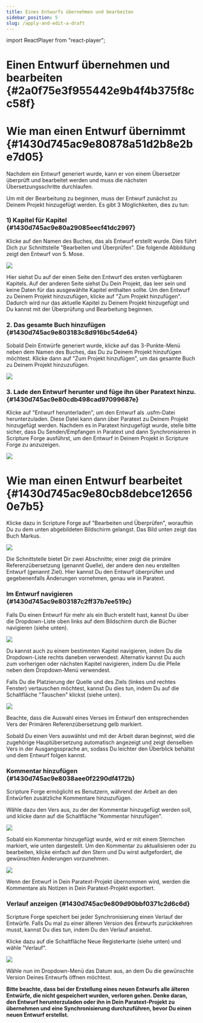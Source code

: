 ```yaml
---
title: Eines Entwurfs übernehmen und bearbeiten
sidebar_position: 5
slug: /apply-and-edit-a-draft
---
```


import ReactPlayer from "react-player";

# Einen Entwurf übernehmen und bearbeiten {#2a0f75e3f955442e9b4f4b375f8cc58f}

<div class="player-wrapper"><ReactPlayer controls url="https://youtu.be/S4yvGDlcZ9o" /></div>

# Wie man einen Entwurf übernimmt {#1430d745ac9e80878a51d2b8e2be7d05}

Nachdem ein Entwurf generiert wurde, kann er von einem Übersetzer überprüft und bearbeitet werden und muss die nächsten Übersetzungsschritte durchlaufen.

Um mit der Bearbeitung zu beginnen, muss der Entwurf zunächst zu Deinem Projekt hinzugefügt werden. Es gibt 3 Möglichkeiten, dies zu tun:

### **1) Kapitel für Kapitel** {#1430d745ac9e80a29085eecf41dc2997}

Klicke auf den Namen des Buches, das als Entwurf erstellt wurde. Dies führt Dich zur Schnittstelle "Bearbeiten und Überprüfen". Die folgende Abbildung zeigt den Entwurf von 5. Mose.

![](./476959662.png)

Hier siehst Du auf der einen Seite den Entwurf des ersten verfügbaren Kapitels. Auf der anderen Seite siehst Du Dein Projekt, das leer sein und keine Daten für das ausgewählte Kapitel enthalten sollte. Um den Entwurf zu Deinem Projekt hinzuzufügen, klicke auf "Zum Projekt hinzufügen". Dadurch wird nur das aktuelle Kapitel zu Deinem Projekt hinzugefügt und Du kannst mit der Überprüfung und Bearbeitung beginnen.

### 2. Das gesamte Buch hinzufügen {#1430d745ac9e803183c8d916bc54de64}

Sobald Dein Entwürfe generiert wurde, klicke auf das 3-Punkte-Menü neben dem Namen des Buches, das Du zu Deinem Projekt hinzufügen möchtest. Klicke dann auf "Zum Projekt hinzufügen", um das gesamte Buch zu Deinem Projekt hinzuzufügen.

![](./739210120.png)

### 3. Lade den Entwurf herunter und füge ihn über Paratext hinzu. {#1430d745ac9e80cdb498cad97099687e}

Klicke auf "Entwurf herunterladen", um den Entwurf als .usfm-Datei herunterzuladen. Diese Datei kann dann über Paratext zu Deinem Projekt hinzugefügt werden. Nachdem es in Paratext hinzugefügt wurde, stelle bitte sicher, dass Du Senden/Empfangen in Paratext und dann Synchronisieren in Scripture Forge ausführst, um den Entwurf in Deinem Projekt in Scripture Forge zu anzuzeigen.

![](./470740927.png)

# **Wie man einen Entwurf bearbeitet** {#1430d745ac9e80cb8debce126560e7b5}

Klicke dazu in Scripture Forge auf "Bearbeiten und Überprüfen", woraufhin Du zu dem unten abgebildeten Bildschirm gelangst. Das Bild unten zeigt das Buch Markus.

![](./1670090022.png)

Die Schnittstelle bietet Dir zwei Abschnitte; einer zeigt die primäre Referenzübersetzung (genannt Quelle), der andere den neu erstellten Entwurf (genannt Ziel). Hier kannst Du den Entwurf überprüfen und gegebenenfalls Änderungen vornehmen, genau wie in Paratext.

### Im Entwurf navigieren {#1430d745ac9e803187c2ff37b7ee519c}

Falls Du einen Entwurf für mehr als ein Buch erstellt hast, kannst Du über die Dropdown-Liste oben links auf dem Bildschirm durch die Bücher navigieren (siehe unten).

![](./1640308464.png)

Du kannst auch zu einem bestimmten Kapitel navigieren, indem Du die Dropdown-Liste rechts daneben verwendest. Alternativ kannst Du auch zum vorherigen oder nächsten Kapitel navigieren, indem Du die Pfeile neben dem Dropdown-Menü verwendest.

Falls Du die Platzierung der Quelle und des Ziels (linkes und rechtes Fenster) vertauschen möchtest, kannst Du dies tun, indem Du auf die Schaltfläche "Tauschen" klickst (siehe unten).

![](./1749660801.png)

Beachte, dass die Auswahl eines Verses im Entwurf den entsprechenden Vers der Primären Referenzübersetzung gelb markiert.

Sobald Du einen Vers auswählst und mit der Arbeit daran beginnst, wird die zugehörige Hauptübersetzung automatisch angezeigt und zeigt denselben Vers in der Ausgangssprache an, sodass Du leichter den Überblick behältst und dem Entwurf folgen kannst.

### **Kommentar hinzufügen** {#1430d745ac9e8038aee0f2290df4172b}

Scripture Forge ermöglicht es Benutzern, während der Arbeit an den Entwürfen zusätzliche Kommentare hinzuzufügen.

Wähle dazu den Vers aus, zu der der Kommentar hinzugefügt werden soll, und klicke dann auf die Schaltfläche "Kommentar hinzufügen".

![](./1078796203.png)

Sobald ein Kommentar hinzugefügt wurde, wird er mit einem Sternchen markiert, wie unten dargestellt. Um den Kommentar zu aktualisieren oder zu bearbeiten, klicke einfach auf den Stern und Du wirst aufgefordert, die gewünschten Änderungen vorzunehmen.

![](./632219727.png)

Wenn der Entwurf in Dein Paratext-Projekt übernommen wird, werden die Kommentare als Notizen in Dein Paratext-Projekt exportiert.

### **Verlauf anzeigen** {#1430d745ac9e809d90bbf0371c2d6c6d}

Scripture Forge speichert bei jeder Synchronisierung einen Verlauf der Entwürfe. Falls Du mal zu einer älteren Version des Entwurfs zurückkehren musst, kannst Du dies tun, indem Du den Verlauf ansiehst.

Klicke dazu auf die Schaltfläche Neue Registerkarte (siehe unten) und wähle "Verlauf".

![](./1273285247.png)

Wähle nun im Dropdown-Menü das Datum aus, an dem Du die gewünschte Version Deines Entwurfs öffnen möchtest.

**Bitte beachte, dass bei der Erstellung eines neuen Entwurfs alle älteren Entwürfe, die nicht gespeichert wurden, verloren gehen. Denke daran, den Entwurf herunterzuladen oder ihn in Dein Paratext-Projekt zu übernehmen und eine Synchronisierung durchzuführen, bevor Du einen neuen Entwurf erstellst.**
